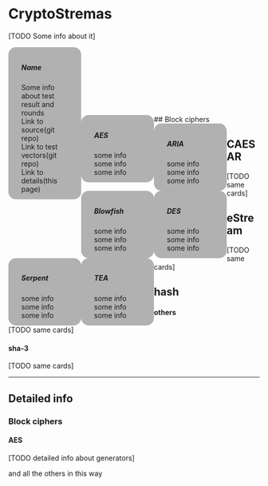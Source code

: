 # **CryptoStremas**
[TODO Some info about it]

<style>
.card {
    float: left;
    transition: 0.3s;
    border-radius: 15px;
    width: 25%;
    height: auto;
    padding: 10px;
    margin: auto;
    background-color: rgba(0, 0, 0, 0.3);
}

.card:hover {
    box-shadow: 0 8px 16px 0 rgba(0,0,0,0.2);
}
.container {
    padding: 2px 16px;
}
</style>

<div class="card">
  <div class="container">
    <h5><b>Name</b></h5>
    Some info about test result and rounds</br>
    Link to source(git repo)<br/>
    Link to test vectors(git repo)<br/>
    Link to details(this page)<br/>
  </div>
</div>
<br/>
<br/>
<br/>
<br/>
<br/>
<br/>
<br/>
<br/>
## Block ciphers
<div class="card">
  <div class="container">
    <h5><b>AES</b></h5>
    some info<br/>
    some info<br/>
    some info<br/>
  </div>
</div>
<div class="card">
  <div class="container">
    <h5><b>ARIA</b></h5>
    some info<br/>
    some info<br/>
    some info<br/>
  </div>
</div>
<div class="card">
  <div class="container">
    <h5><b>Blowfish</b></h5>
    some info<br/>
    some info<br/>
    some info<br/>
  </div>
</div>
<div class="card">
  <div class="container">
    <h5><b>DES</b></h5>
    some info<br/>
    some info<br/>
    some info<br/>
  </div>
</div>
<div class="card">
  <div class="container">
    <h5><b>Serpent</b></h5>
    some info<br/>
    some info<br/>
    some info<br/>
  </div>
</div>
<div class="card">
  <div class="container">
    <h5><b>TEA</b></h5>
    some info<br/>
    some info<br/>
    some info<br/>
  </div>
</div>

## CAESAR
[TODO same cards]
## eStream
[TODO same cards]
## hash
#### others
[TODO same cards]
#### sha-3
[TODO same cards]

---
## **Detailed info**

### Block ciphers

#### AES
[TODO detailed info about generators]

and all the others in this way
